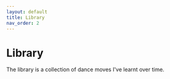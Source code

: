 ```yaml
---
layout: default
title: Library
nav_order: 2
---
```


# Library

The library is a collection of dance moves I've learnt over time.
